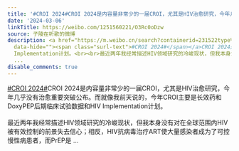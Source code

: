 ```yaml
---
title: '#CROI 2024#CROI 2024是内容量非常少的一届CROI，尤其是HIV治愈研究，今年几乎没有治愈重要突破公布。而就像我前天说的，今年CROI主要是长效药和DoxyPEP后期临床...'
date: '2024-03-06'
linkTitle: https://weibo.com/1251560221/O3Rc0oDzw
source: 子陵在听歌的微博
description: <a href="https://m.weibo.cn/search?containerid=231522type%3D1%26t%3D10%26q%3D%23CROI+2024%23&amp;extparam=%23CROI+2024%23"
  data-hide=""><span class="surl-text">#CROI 2024#</span></a>CROI 2024是内容量非常少的一届CROI，尤其是HIV治愈研究，今年几乎没有治愈重要突破公布。而就像我前天说的，今年CROI主要是长效药和DoxyPEP后期临床试验数据和HIV
  Implementation计划。<br><br>最近两年我经常描述HIV领域研究的冷峻现状，但我本身没有对在全球范围内HIV被有效控制的前景失去信心；相反，HIV抗病毒治疗ART使大量感染者成为了可控慢性病患者，而PrEP是
  ...
disable_comments: true
---
```

<a href="https://m.weibo.cn/search?containerid=231522type%3D1%26t%3D10%26q%3D%23CROI+2024%23&amp;extparam=%23CROI+2024%23" data-hide=""><span class="surl-text">#CROI 2024#</span></a>CROI 2024是内容量非常少的一届CROI，尤其是HIV治愈研究，今年几乎没有治愈重要突破公布。而就像我前天说的，今年CROI主要是长效药和DoxyPEP后期临床试验数据和HIV Implementation计划。<br><br>最近两年我经常描述HIV领域研究的冷峻现状，但我本身没有对在全球范围内HIV被有效控制的前景失去信心；相反，HIV抗病毒治疗ART使大量感染者成为了可控慢性病患者，而PrEP是 ...